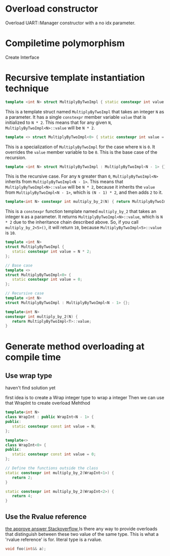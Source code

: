 # Overload constructor 
Overload UART::Manager constructor with a no idx parameter.


# Compiletime polymorphism

Create Interface






# Recursive template instantiation technique

```cpp
template <int N> struct MultiplyByTwoImpl { static constexpr int value = N * 2; };
```
This is a template struct named `MultiplyByTwoImpl` that takes an integer `N` as a parameter. It has a single `constexpr` member variable `value` that is initialized to `N * 2`. This means that for any given `N`, `MultiplyByTwoImpl<N>::value` will be `N * 2`.

```cpp
template <> struct MultiplyByTwoImpl<0> { static constexpr int value = 0; };
```
This is a specialization of `MultiplyByTwoImpl` for the case where `N` is `0`. It overrides the `value` member variable to be `0`. This is the base case of the recursion.

```cpp
template <int N> struct MultiplyByTwoImpl : MultiplyByTwoImpl<N - 1> {};
```

This is the recursive case. For any `N` greater than `0`, `MultiplyByTwoImpl<N>` inherits from `MultiplyByTwoImpl<N - 1>`. This means that `MultiplyByTwoImpl<N>::value` will be `N * 2`, because it inherits the `value` from `MultiplyByTwoImpl<N - 1>`, which is `(N - 1) * 2`, and then adds `2` to it.

```cpp
template<int N> constexpr int multiply_by_2(N) { return MultiplyByTwoImpl<N>::value; }
```

This is a `constexpr` function template named `multiply_by_2` that takes an integer `N` as a parameter. It returns `MultiplyByTwoImpl<N>::value`, which is `N * 2` due to the inheritance chain described above.
So, if you call `multiply_by_2<5>()`, it will return `10`, because `MultiplyByTwoImpl<5>::value` is `10`.

```cpp
template <int N>
struct MultiplyByTwoImpl {
   static constexpr int value = N * 2;
};

// Base case
template <>
struct MultiplyByTwoImpl<0> {
   static constexpr int value = 0;
};

// Recursive case
template <int N>
struct MultiplyByTwoImpl : MultiplyByTwoImpl<N - 1> {};

template<int N>
constexpr int multiply_by_2(N) {
   return MultiplyByTwoImpl<T>::value;
}
```


# Generate method overloading at compile time

## Use wrap type
haven't find solution yet

first idea is to create a Wrap integer type to wrap a  integer
Then we can use that WrapInt to create overload Mehthod 
```cpp
template<int N>
class WrapInt : public WrapInt<N - 1> {
public:
   static constexpr const int value = N;
};

template<>
class WrapInt<0> {
public:
   static constexpr const int value = 0;
};

// Define the functions outside the class
static constexpr int multiply_by_2(WrapInt<1>) {
   return 2;
}

static constexpr int multiply_by_2(WrapInt<2>) {
   return 4;
}
```

## Use the Rvalue reference
[the approve answer Stackoverflow ](https://stackoverflow.com/questions/29800867/overloading-function-calls-for-compile-time-constants)
Is there any way to provide overloads that distinguish between these two value of the same type.
This is what a 'rvalue reference' is for. literal type is a rvalue.
```cpp
void foo(int&& a);
```


